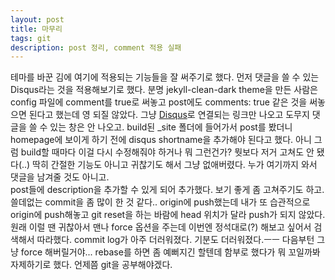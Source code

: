 ```yaml
---
layout: post
title: 마무리
tags: git
description: post 정리, comment 적용 실패
---
```

테마를 바꾼 김에 여기에 적용되는 기능들을 잘 써주기로 했다. 먼저 댓글을 쓸 수 있는 Disqus라는 것을 적용해보기로 했다. 분명 jekyll-clean-dark theme을 만든 사람은 config 파일에 comment를 true로 써놓고 post에도 comments: true 같은 것을 써놓으면 된다고 했는데 영 되질 않았다. 그냥 [Disqus](http://disqus.com)로 연결되는 링크만 나오고 도무지 댓글을 쓸 수 있는 창은 안 나오고. build된 \_site 폴더에 들어가서 post를 봤더니 homepage에 보이게 하기 전에 disqus shortname을 추가해야 된다고 했다. 아니 그럼 build할 때마다 이걸 다시 수정해줘야 하거나 뭐 그런건가? 뭣보다 저거 고쳐도 안 됐다(..) 딱히 간절한 기능도 아니고 귀찮기도 해서 그냥 없애버렸다. 누가 여기까지 와서 댓글을 남겨줄 것도 아니고.<br>
post들에 description을 추가할 수 있게 되어 추가했다. 보기 좋게 좀 고쳐주기도 하고. 쓸데없는 commit을 좀 많이 한 것 같다.. origin에 push했는데 내가 또 습관적으로 origin에 push해놓고 git reset을 하는 바람에 head 위치가 달라 push가 되지 않았다. 원래 이럴 땐 귀찮아서 맨나 force 옵션을 주는데 이번엔 정석대로(?) 해보고 싶어서 검색해서 따라했다. commit log가 아주 더러워졌다. 기분도 더러워졌다.ㅡㅡ 다음부턴 그냥 force 해버릴거야... rebase를 하면 좀 예뻐지긴 할텐데 함부로 했다가 뭐 꼬일까봐 자제하기로 했다. 언제쯤 git을 공부해야겠다.
